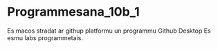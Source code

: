 # Programmesana_10b_1
Es macos stradat ar githup platformu un programmu Github Desktop
Es esmu labs programmetais.
